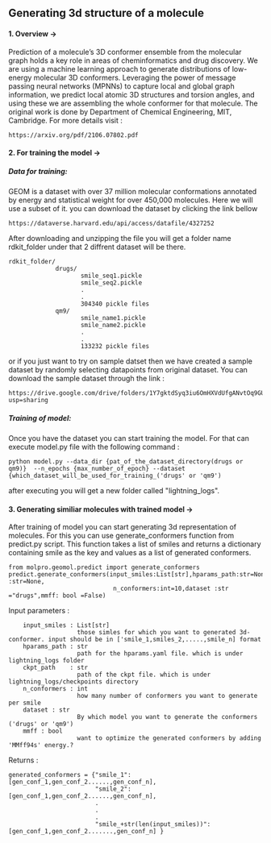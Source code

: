 ## Generating 3d structure of a molecule

#### 1. Overview ->
Prediction of a molecule’s 3D conformer ensemble from the molecular graph holds a key role in areas of cheminformatics and drug discovery. We are using a  machine learning approach to generate distributions of low-energy molecular 3D conformers. Leveraging the power of message passing neural networks (MPNNs) to capture local and global graph information, we predict local atomic 3D structures and torsion angles, and using these we are assembling the whole conformer for that molecule. The original work is done by Department of Chemical Engineering, MIT, Cambridge. For more details visit :

    https://arxiv.org/pdf/2106.07802.pdf


#### 2. For training the model -> 

##### Data for training:
GEOM is a dataset with over 37 million molecular conformations annotated by energy and statistical weight for over 450,000 molecules. Here we will use a subset of it. you can download the dataset by clicking the link bellow

    
    https://dataverse.harvard.edu/api/access/datafile/4327252
      

After downloading and unzipping the file you will get a folder name rdkit_folder under that 2 diffrent dataset will be there.

    rdkit_folder/
                 drugs/
                        smile_seq1.pickle
                        smile_seq2.pickle
                        .
                        .
                        304340 pickle files
                 qm9/
                        smile_name1.pickle
                        smile_name2.pickle
                        .
                        .
                        133232 pickle files

or if you just want to try on sample datset then we have created a sample dataset by randomly selecting datapoints from original dataset. You can download the sample dataset through the link : 

    https://drive.google.com/drive/folders/1Y7gktdSyq3iu6OmHXVdUfgANvtOq9GU_?usp=sharing

##### Training of model:
Once you have the dataset you can start training the model. For that can execute model.py file with the following command : 

    python model.py --data_dir {pat_of_the_dataset_directory(drugs or qm9)}  --n_epochs {max_number_of_epoch} --dataset {which_dataset_will_be_used_for_training_('drugs' or 'qm9')

after executing you will get a new folder called "lightning_logs".

#### 3. Generating similiar molecules with trained model ->
After training of model you can start generating 3d representation of molecules. For this you can use generate_conformers function from predict.py script. This function takes a list of smiles and returns a dictionary containing smile as the key and values as a list of generated conformers.

    from molpro.geomol.predict import generate_conformers
    predict.generate_conformers(input_smiles:List[str],hparams_path:str=None,checkpoint_path :str=None,
                                 n_conformers:int=10,dataset :str ="drugs",mmff: bool =False) 
    
Input parameters :

        input_smiles : List[str]
                       those simles for which you want to generated 3d-conformer. input should be in ['smile_1,smiles_2,.....,smile_n] format
        hparams_path : str
                       path for the hparams.yaml file. which is under lightning_logs folder
        ckpt_path    : str 
                       path of the ckpt file. which is under lightning_logs/checkpoints directory
        n_conformers : int
                       how many number of conformers you want to generate per smile
        dataset : str
                       By which model you want to generate the conformers ('drugs' or 'qm9')
        mmff : bool 
                       want to optimize the generated conformers by adding 'MMff94s' energy.?

Returns : 

    generated_conformers = {"smile_1":[gen_conf_1,gen_conf_2......,gen_conf_n],
                            "smile_2":[gen_conf_1,gen_conf_2......,gen_conf_n],
                            .
                            .
                            .
                            "smile_+str(len(input_smiles))": [gen_conf_1,gen_conf_2.......,gen_conf_n] }
